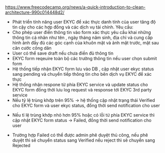 https://www.freecodecamp.org/news/a-quick-introduction-to-clean-architecture-990c014448d2/
*   Phát triển tính năng user EKYC để xác thực danh tính của user tăng độ tin cậy cho các hợp đồng và các dịch vụ tài chính.
    Yêu cầu:
* Cho phép user điền thông tin vào form xác thực yêu cầu khai những thông tin cá nhân như tên , ngày tháng năm sinh, 
 địa chỉ và cung cấp hình ảnh đầy đủ các góc cạnh của khuôn mặt và ảnh mặt trước, mặt sau căn cước công dân
* User có thể save draft nếu chưa điền đủ thông tin
* EKYC form reqeuire toàn bộ các trường thông tin nếu user chọn submit form
* Hệ thống tiếp nhận EKYC form lưu vào DB , cập nhật user ekyc status sang pending và chuyển tiếp thông tin cho bên dịch vụ EKYC để xác thực
* Hệ thống nhận respone từ phía EKYC service và update status cho EKYC form đồng thời lưu log request và response tới EKYC 3rd party service 
* Nếu tỷ lệ trùng khớp trên 95% -> hệ thống cập nhật trạng thái Verified cho EKYC form và user ekyc status, đồng thời send notification cho user
+ Nếu tỉ lệ trùng khớp nhỏ hơn 95% hoặc có lỗi từ phía EKYC service thì cập nhật EKYC form status -> Failed, đồng thời send notification cho user
* Trường hợp Failed có thể được admin phê duyệt thủ công, nếu phê duyệt thì sẽ chuyển status sang Verified nếu reject thì sẽ chuyển sang Rejected
